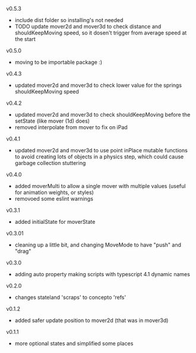 v0.5.3

- include dist folder so installing's not needed
- TODO update mover2d and mover3d to check distance and shouldKeepMoving speed, so it dosen't trigger from average speed at the start

v0.5.0

- moving to be importable package :)

v0.4.3

- updated mover2d and mover3d to check lower value for the springs shouldKeepMoving speed

v0.4.2

- updated mover2d and mover3d to check shouldKeepMoving before the setState (like mover (1d) does)
- removed interpolate from mover to fix on iPad

v0.4.1

- updated mover2d and mover3d to use point inPlace mutable functions to avoid creating lots of objects in a physics step,
  which could cause garbage collection stuttering

v0.4.0

- added moverMulti to allow a single mover with multiple values (useful for animation weights, or styles)
- removoed some eslint warnings

v0.3.1

- added initialState for moverState

v0.3.01

- cleaning up a little bit, and changing MoveMode to have "push" and "drag"

v0.3.0

- adding auto property making scripts with typescript 4.1 dynamic names

v0.2.0

- changes stateland 'scraps' to concepto 'refs'

v0.1.2

- added safer update position to mover2d (that was in mover3d)

v0.1.1

- more optional states and simplified some places
